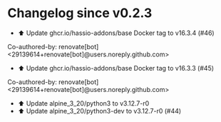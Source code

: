# Changelog since v0.2.3
- ⬆️ Update ghcr.io/hassio-addons/base Docker tag to v16.3.4 (#46)

Co-authored-by: renovate[bot] <29139614+renovate[bot]@users.noreply.github.com> 
- ⬆️ Update ghcr.io/hassio-addons/base Docker tag to v16.3.3 (#45)

Co-authored-by: renovate[bot] <29139614+renovate[bot]@users.noreply.github.com> 
- ⬆️ Update alpine_3_20/python3 to v3.12.7-r0 
- ⬆️ Update alpine_3_20/python3-dev to v3.12.7-r0 (#44) 
